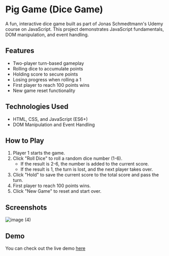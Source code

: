 # Pig Game (Dice Game)

A fun, interactive dice game built as part of Jonas Schmedtmann's Udemy course on JavaScript. This project demonstrates JavaScript fundamentals, DOM manipulation, and event handling.

## Features
- Two-player turn-based gameplay
- Rolling dice to accumulate points
- Holding score to secure points
- Losing progress when rolling a 1
- First player to reach 100 points wins
- New game reset functionality

## Technologies Used

- HTML, CSS, and JavaScript (ES6+)
- DOM Manipulation and Event Handling

## How to Play

1. Player 1 starts the game.
2. Click "Roll Dice" to roll a random dice number (1-6).
   - If the result is 2-6, the number is added to the current score.
   - If the result is 1, the turn is lost, and the next player takes over.
3. Click "Hold" to save the current score to the total score and pass the turn.
4. First player to reach 100 points wins.
5. Click "New Game" to reset and start over.

## Screenshots

![image (4)](https://github.com/user-attachments/assets/bb9787ea-c409-44fb-b9c0-200d14ec0dd4)

## Demo

You can check out the live demo [here](https://mamdoh-dice-game.netlify.app/)
